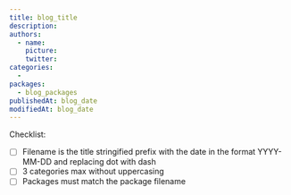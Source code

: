 ```yaml
---
title: blog_title
description:
authors:
  - name:
    picture:
    twitter:
categories:
  -
packages:
  - blog_packages
publishedAt: blog_date
modifiedAt: blog_date
---
```


Checklist:

- [ ] Filename is the title stringified prefix with the date in the format YYYY-MM-DD and replacing dot with dash
- [ ] 3 categories max without uppercasing
- [ ] Packages must match the package filename
